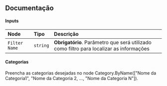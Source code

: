 ## Documentação

#### Inputs

| Node   | Tipo       | Descrição                           |
| :---------- | :--------- | :---------------------------------- |
| `Filter Name` | `string` | **Obrigatório**. Parâmetro que será utilizado como filtro para localizar as informações|


#### Categorias

Preencha as categorias desejadas no node Category.ByName(["Nome da Categoria1", "Nome da Categoria 2, ..., "Nome da Categoria N"]).
